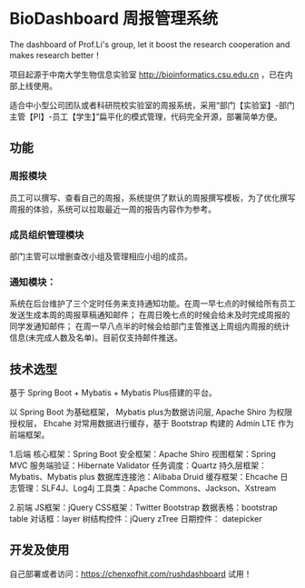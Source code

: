 # BioDashboard 周报管理系统

The dashboard of Prof.Li's group, let it boost the research cooperation and makes research better！

项目起源于中南大学生物信息实验室 http://bioinformatics.csu.edu.cn ，已在内部上线使用。

适合中小型公司团队或者科研院校实验室的周报系统，采用“部门【实验室】-部门主管【PI】-员工【学生】”扁平化的模式管理，代码完全开源，部署简单方便。

## 功能

### 周报模块
员工可以撰写、查看自己的周报，系统提供了默认的周报撰写模板，为了优化撰写周报的体验，系统可以拉取最近一周的报告内容作为参考。

### 成员组织管理模块
部门主管可以增删查改小组及管理相应小组的成员。 

### 通知模块：
系统在后台维护了三个定时任务来支持通知功能。在周一早七点的时候给所有员工发送生成本周的周报草稿通知邮件； 在周日晚七点的时候会给未及时完成周报的同学发通知邮件； 在周一早八点半的时候会给部门主管推送上周组内周报的统计信息(未完成人数及名单)。目前仅支持邮件推送。

## 技术选型

基于 Spring Boot + Mybatis + Mybatis Plus搭建的平台。

以 Spring Boot 为基础框架， Mybatis plus为数据访问层, Apache Shiro 为权限授权层， Ehcahe 对常用数据进行缓存，基于 Bootstrap 构建的 Admin LTE 作为前端框架。

1.后端
核心框架：Spring Boot
安全框架：Apache Shiro
视图框架：Spring MVC
服务端验证：Hibernate Validator
任务调度：Quartz
持久层框架：Mybatis、Mybatis plus
数据库连接池：Alibaba Druid
缓存框架：Ehcache
日志管理：SLF4J、Log4j
工具类：Apache Commons、Jackson、Xstream

2.前端
JS框架：jQuery
CSS框架：Twitter Bootstrap
数据表格：bootstrap table
对话框：layer
树结构控件：jQuery zTree
日期控件： datepicker

## 开发及使用
自己部署或者访问：https://chenxofhit.com/rushdashboard 试用！
